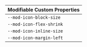 | Modifiable Custom Properties |
| --- |
| `--mod-icon-block-size` |
| `--mod-icon-flex-shrink` |
| `--mod-icon-inline-size` |
| `--mod-icon-margin-left` |
